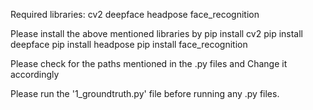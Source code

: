 Required libraries:
    cv2
    deepface
    headpose
    face_recognition

Please install the above mentioned libraries by
    pip install cv2
    pip install deepface
    pip install headpose
    pip install face_recognition


Please check for the paths mentioned in the .py files and Change it accordingly

Please run the '1_groundtruth.py' file before running any .py files.

